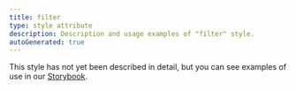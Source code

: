 ```yaml
---
title: filter
type: style attribute
description: Description and usage examples of "filter" style.
autoGenerated: true
---
```


This style has not yet been described in detail, but you can see examples of use in our [Storybook](/storybook).